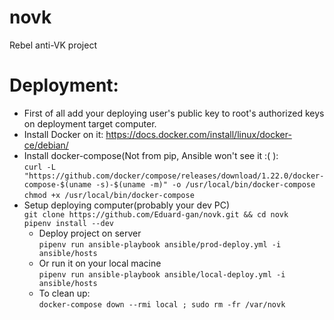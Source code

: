# novk
Rebel anti-VK project

# Deployment:
 - First of all add your deploying user's public key to root's authorized keys on deployment target computer.
 - Install Docker on it: https://docs.docker.com/install/linux/docker-ce/debian/
 - Install docker-compose(Not from pip, Ansible won't see it :( ):  
    `curl -L "https://github.com/docker/compose/releases/download/1.22.0/docker-compose-$(uname -s)-$(uname -m)" -o /usr/local/bin/docker-compose`  
    `chmod +x /usr/local/bin/docker-compose`
 - Setup deploying computer(probably your dev PC)  
    `git clone https://github.com/Eduard-gan/novk.git && cd novk`  
    `pipenv install --dev`
     - Deploy project on server  
    `pipenv run ansible-playbook ansible/prod-deploy.yml -i ansible/hosts`
     - Or run it on your local macine  
    `pipenv run ansible-playbook ansible/local-deploy.yml -i ansible/hosts`
     - To clean up:  
    `docker-compose down --rmi local ; sudo rm -fr /var/novk`
